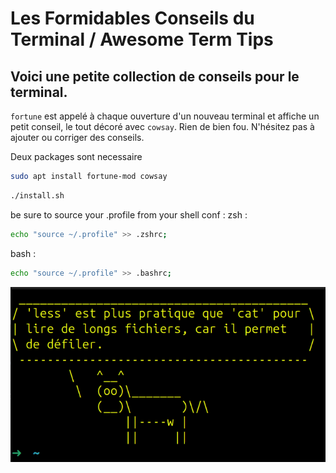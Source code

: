 # Les Formidables Conseils du Terminal / Awesome Term Tips 

## Voici une petite collection de conseils pour le terminal.

`fortune` est appelé à chaque ouverture d'un nouveau terminal et affiche un petit conseil, le tout décoré avec `cowsay`. Rien de bien fou.
N'hésitez pas à ajouter ou corriger des conseils.



Deux packages sont necessaire
```bash
sudo apt install fortune-mod cowsay 
```

```bash
./install.sh
```
be sure to source your .profile from your shell conf : 
zsh : 
```bash
echo "source ~/.profile" >> .zshrc;
```
bash : 
```bash
echo "source ~/.profile" >> .bashrc;
```
![alt text](images/image.png)


